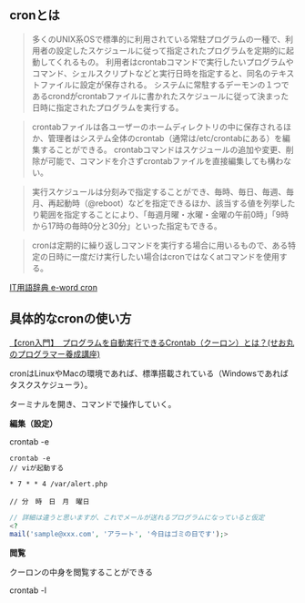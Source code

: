 ## cronとは

> 多くのUNIX系OSで標準的に利用されている常駐プログラムの一種で、利用者の設定したスケジュールに従って指定されたプログラムを定期的に起動してくれるもの。
利用者はcrontabコマンドで実行したいプログラムやコマンド、シェルスクリプトなどと実行日時を指定すると、同名のテキストファイルに設定が保存される。
システムに常駐するデーモンの１つであるcrondがcrontabファイルに書かれたスケジュールに従って決まった日時に指定されたプログラムを実行する。

> crontabファイルは各ユーザーのホームディレクトリの中に保存されるほか、管理者はシステム全体のcrontab（通常は/etc/crontabにある）を編集することができる。
crontabコマンドはスケジュールの追加や変更、削除が可能で、コマンドを介さずcrontabファイルを直接編集しても構わない。

> 実行スケジュールは分刻みで指定することができ、毎時、毎日、毎週、毎月、再起動時（@reboot）などを指定できるほか、該当する値を列挙したり範囲を指定することにより、「毎週月曜・水曜・金曜の午前0時」「9時から17時の毎時0分と30分」といった指定もできる。

> cronは定期的に繰り返しコマンドを実行する場合に用いるもので、ある特定の日時に一度だけ実行したい場合はcronではなくatコマンドを使用する。

[IT用語辞典 e-word cron](https://e-words.jp/w/cron.html)


## 具体的なcronの使い方

[【cron入門】　プログラムを自動実行できるCrontab（クーロン）とは？(せお丸のプログラマー養成講座)](https://www.youtube.com/watch?v=KLeT4KCzy6M&ab_channel=%E3%81%9B%E3%81%8A%E4%B8%B8%E3%81%AE%E3%83%97%E3%83%AD%E3%82%B0%E3%83%A9%E3%83%9E%E3%83%BC%E9%A4%8A%E6%88%90%E8%AC%9B%E5%BA%A7)

cronはLinuxやMacの環境であれば、標準搭載されている（Windowsであればタスクスケジューラ）。

ターミナルを開き、コマンドで操作していく。

**編集（設定）**

crontab -e

```ターミナル
crontab -e
// viが起動する

* 7 * * 4 /var/alert.php

// 分　時　日　月　曜日
```

```php
// 詳細は違うと思いますが、これでメールが送れるプログラムになっていると仮定
<?
mail('sample@xxx.com', 'アラート', '今日はゴミの日です');>
```

**閲覧**

クーロンの中身を閲覧することができる

crontab -l

